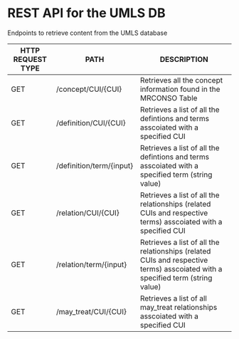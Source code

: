 # REST API for the UMLS DB

Endpoints to retrieve content from the UMLS database

| HTTP REQUEST TYPE | PATH | DESCRIPTION |
| --- | --- | --- |
| GET | /concept/CUI/{CUI} | Retrieves all the concept information found in the MRCONSO Table |
| GET | /definition/CUI/{CUI} | Retrieves a list of all the defintions and terms asscoiated with a specified CUI |
| GET | /definition/term/{input} | Retrieves a list of all the defintions and terms asscoiated with a specified term (string value) |
| GET | /relation/CUI/{CUI} | Retrieves a list of all the relationships (related CUIs and respective terms) asscoiated with a specified CUI |
| GET | /relation/term/{input} | Retrieves a list of all the relationships (related CUIs and respective terms) asscoiated with a specified term (string value) |
| GET | /may_treat/CUI/{CUI} | Retrieves a list of all may_treat relationships asscoiated with a specified CUI |
